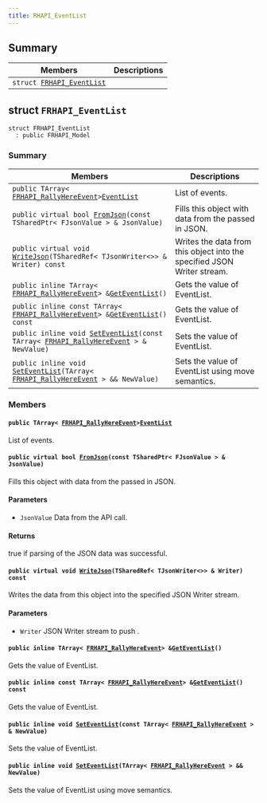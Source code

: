 ```yaml
---
title: RHAPI_EventList
---
```


## Summary

 Members                        | Descriptions                                
--------------------------------|---------------------------------------------
`struct `[`FRHAPI_EventList`](#structFRHAPI__EventList) | 

## struct `FRHAPI_EventList` <a id="structFRHAPI__EventList"></a>

```
struct FRHAPI_EventList
  : public FRHAPI_Model
```

### Summary

 Members                        | Descriptions                                
--------------------------------|---------------------------------------------
`public TArray< `[`FRHAPI_RallyHereEvent`](RHAPI_RallyHereEvent.md#structFRHAPI__RallyHereEvent)` > `[`EventList`](#structFRHAPI__EventList_1ab40741de69839cb60db398e340ec2da7) | List of events.
`public virtual bool `[`FromJson`](#structFRHAPI__EventList_1aca32196f1f1da902986dca067702a819)`(const TSharedPtr< FJsonValue > & JsonValue)` | Fills this object with data from the passed in JSON.
`public virtual void `[`WriteJson`](#structFRHAPI__EventList_1a269710a2f39a312806ad93b89ded253d)`(TSharedRef< TJsonWriter<>> & Writer) const` | Writes the data from this object into the specified JSON Writer stream.
`public inline TArray< `[`FRHAPI_RallyHereEvent`](RHAPI_RallyHereEvent.md#structFRHAPI__RallyHereEvent)` > & `[`GetEventList`](#structFRHAPI__EventList_1aee65131c89751011cb94fb7d13e025fb)`()` | Gets the value of EventList.
`public inline const TArray< `[`FRHAPI_RallyHereEvent`](RHAPI_RallyHereEvent.md#structFRHAPI__RallyHereEvent)` > & `[`GetEventList`](#structFRHAPI__EventList_1a93799dde50ffba542b135d905641c5ae)`() const` | Gets the value of EventList.
`public inline void `[`SetEventList`](#structFRHAPI__EventList_1a37bfeb079a01b6d73b07a1c4bd583950)`(const TArray< `[`FRHAPI_RallyHereEvent`](RHAPI_RallyHereEvent.md#structFRHAPI__RallyHereEvent)` > & NewValue)` | Sets the value of EventList.
`public inline void `[`SetEventList`](#structFRHAPI__EventList_1a02efe36021b9fad2d7e9a1a9339c4a8d)`(TArray< `[`FRHAPI_RallyHereEvent`](RHAPI_RallyHereEvent.md#structFRHAPI__RallyHereEvent)` > && NewValue)` | Sets the value of EventList using move semantics.

### Members

#### `public TArray< `[`FRHAPI_RallyHereEvent`](RHAPI_RallyHereEvent.md#structFRHAPI__RallyHereEvent)` > `[`EventList`](#structFRHAPI__EventList_1ab40741de69839cb60db398e340ec2da7) <a id="structFRHAPI__EventList_1ab40741de69839cb60db398e340ec2da7"></a>

List of events.

#### `public virtual bool `[`FromJson`](#structFRHAPI__EventList_1aca32196f1f1da902986dca067702a819)`(const TSharedPtr< FJsonValue > & JsonValue)` <a id="structFRHAPI__EventList_1aca32196f1f1da902986dca067702a819"></a>

Fills this object with data from the passed in JSON.

#### Parameters
* `JsonValue` Data from the API call.

#### Returns
true if parsing of the JSON data was successful.

#### `public virtual void `[`WriteJson`](#structFRHAPI__EventList_1a269710a2f39a312806ad93b89ded253d)`(TSharedRef< TJsonWriter<>> & Writer) const` <a id="structFRHAPI__EventList_1a269710a2f39a312806ad93b89ded253d"></a>

Writes the data from this object into the specified JSON Writer stream.

#### Parameters
* `Writer` JSON Writer stream to push .

#### `public inline TArray< `[`FRHAPI_RallyHereEvent`](RHAPI_RallyHereEvent.md#structFRHAPI__RallyHereEvent)` > & `[`GetEventList`](#structFRHAPI__EventList_1aee65131c89751011cb94fb7d13e025fb)`()` <a id="structFRHAPI__EventList_1aee65131c89751011cb94fb7d13e025fb"></a>

Gets the value of EventList.

#### `public inline const TArray< `[`FRHAPI_RallyHereEvent`](RHAPI_RallyHereEvent.md#structFRHAPI__RallyHereEvent)` > & `[`GetEventList`](#structFRHAPI__EventList_1a93799dde50ffba542b135d905641c5ae)`() const` <a id="structFRHAPI__EventList_1a93799dde50ffba542b135d905641c5ae"></a>

Gets the value of EventList.

#### `public inline void `[`SetEventList`](#structFRHAPI__EventList_1a37bfeb079a01b6d73b07a1c4bd583950)`(const TArray< `[`FRHAPI_RallyHereEvent`](RHAPI_RallyHereEvent.md#structFRHAPI__RallyHereEvent)` > & NewValue)` <a id="structFRHAPI__EventList_1a37bfeb079a01b6d73b07a1c4bd583950"></a>

Sets the value of EventList.

#### `public inline void `[`SetEventList`](#structFRHAPI__EventList_1a02efe36021b9fad2d7e9a1a9339c4a8d)`(TArray< `[`FRHAPI_RallyHereEvent`](RHAPI_RallyHereEvent.md#structFRHAPI__RallyHereEvent)` > && NewValue)` <a id="structFRHAPI__EventList_1a02efe36021b9fad2d7e9a1a9339c4a8d"></a>

Sets the value of EventList using move semantics.

